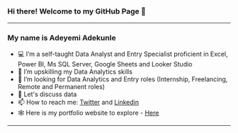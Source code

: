 ### Hi there! Welcome to my GitHub Page 👋
---
### My name is Adeyemi Adekunle
- 💻 I’m a self-taught Data Analyst and Entry Specialist proficient in Excel, Power BI, Ms SQL Server, Google Sheets and Looker Studio
- 🌱 I’m upskilling my Data Analytics skills
- 👯 I’m looking for Data Analytics and Entry roles (Internship, Freelancing, Remote and Permanent roles)
- 💬 Let's discuss data
- 📫 How to reach me: [Twitter](https://x.com/Ade1666) and [Linkedin](http://www.linkedin.com/in/adeyemiadekunle1)
- 🕸️ Here is my portfolio website to explore - [Here](adekunleanalyst.github.io)
---
